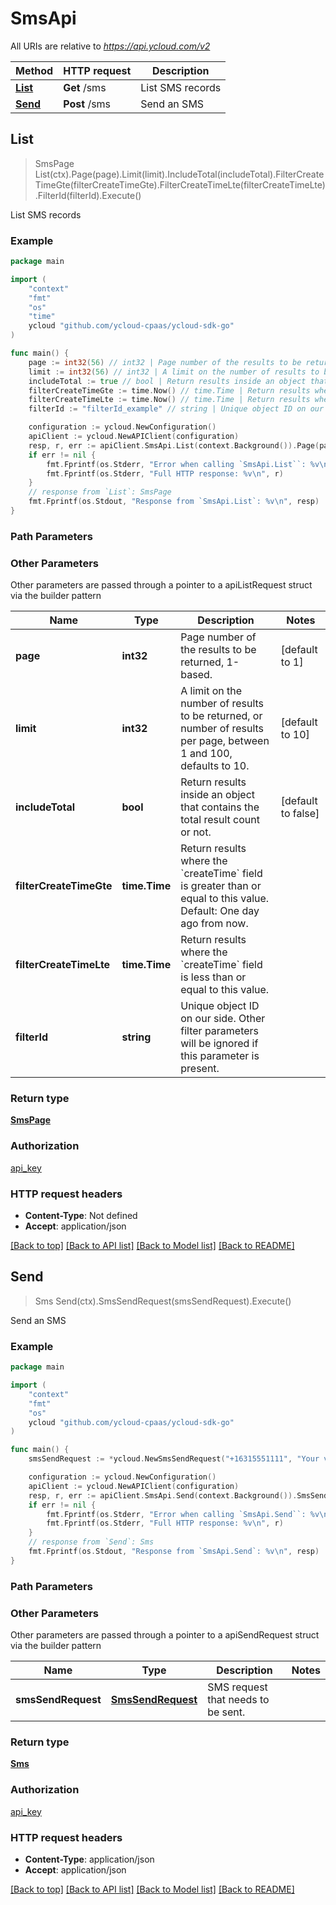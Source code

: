 # SmsApi

All URIs are relative to *https://api.ycloud.com/v2*

Method | HTTP request | Description
------------- | ------------- | -------------
[**List**](SmsApi.md#List) | **Get** /sms | List SMS records
[**Send**](SmsApi.md#Send) | **Post** /sms | Send an SMS



## List

> SmsPage List(ctx).Page(page).Limit(limit).IncludeTotal(includeTotal).FilterCreateTimeGte(filterCreateTimeGte).FilterCreateTimeLte(filterCreateTimeLte).FilterId(filterId).Execute()

List SMS records



### Example

```go
package main

import (
    "context"
    "fmt"
    "os"
    "time"
    ycloud "github.com/ycloud-cpaas/ycloud-sdk-go"
)

func main() {
    page := int32(56) // int32 | Page number of the results to be returned, 1-based. (optional) (default to 1)
    limit := int32(56) // int32 | A limit on the number of results to be returned, or number of results per page, between 1 and 100, defaults to 10. (optional) (default to 10)
    includeTotal := true // bool | Return results inside an object that contains the total result count or not. (optional) (default to false)
    filterCreateTimeGte := time.Now() // time.Time | Return results where the `createTime` field is greater than or equal to this value. Default: One day ago from now. (optional)
    filterCreateTimeLte := time.Now() // time.Time | Return results where the `createTime` field is less than or equal to this value. (optional)
    filterId := "filterId_example" // string | Unique object ID on our side. Other filter parameters will be ignored if this parameter is present. (optional)

    configuration := ycloud.NewConfiguration()
    apiClient := ycloud.NewAPIClient(configuration)
    resp, r, err := apiClient.SmsApi.List(context.Background()).Page(page).Limit(limit).IncludeTotal(includeTotal).FilterCreateTimeGte(filterCreateTimeGte).FilterCreateTimeLte(filterCreateTimeLte).FilterId(filterId).Execute()
    if err != nil {
        fmt.Fprintf(os.Stderr, "Error when calling `SmsApi.List``: %v\n", err)
        fmt.Fprintf(os.Stderr, "Full HTTP response: %v\n", r)
    }
    // response from `List`: SmsPage
    fmt.Fprintf(os.Stdout, "Response from `SmsApi.List`: %v\n", resp)
}
```

### Path Parameters



### Other Parameters

Other parameters are passed through a pointer to a apiListRequest struct via the builder pattern


Name | Type | Description  | Notes
------------- | ------------- | ------------- | -------------
 **page** | **int32** | Page number of the results to be returned, 1-based. | [default to 1]
 **limit** | **int32** | A limit on the number of results to be returned, or number of results per page, between 1 and 100, defaults to 10. | [default to 10]
 **includeTotal** | **bool** | Return results inside an object that contains the total result count or not. | [default to false]
 **filterCreateTimeGte** | **time.Time** | Return results where the &#x60;createTime&#x60; field is greater than or equal to this value. Default: One day ago from now. | 
 **filterCreateTimeLte** | **time.Time** | Return results where the &#x60;createTime&#x60; field is less than or equal to this value. | 
 **filterId** | **string** | Unique object ID on our side. Other filter parameters will be ignored if this parameter is present. | 

### Return type

[**SmsPage**](SmsPage.md)

### Authorization

[api_key](../README.md#api_key)

### HTTP request headers

- **Content-Type**: Not defined
- **Accept**: application/json

[[Back to top]](#) [[Back to API list]](../README.md#documentation-for-api-endpoints)
[[Back to Model list]](../README.md#documentation-for-models)
[[Back to README]](../README.md)


## Send

> Sms Send(ctx).SmsSendRequest(smsSendRequest).Execute()

Send an SMS



### Example

```go
package main

import (
    "context"
    "fmt"
    "os"
    ycloud "github.com/ycloud-cpaas/ycloud-sdk-go"
)

func main() {
    smsSendRequest := *ycloud.NewSmsSendRequest("+16315551111", "Your verification code is 123456.") // SmsSendRequest | SMS request that needs to be sent.

    configuration := ycloud.NewConfiguration()
    apiClient := ycloud.NewAPIClient(configuration)
    resp, r, err := apiClient.SmsApi.Send(context.Background()).SmsSendRequest(smsSendRequest).Execute()
    if err != nil {
        fmt.Fprintf(os.Stderr, "Error when calling `SmsApi.Send``: %v\n", err)
        fmt.Fprintf(os.Stderr, "Full HTTP response: %v\n", r)
    }
    // response from `Send`: Sms
    fmt.Fprintf(os.Stdout, "Response from `SmsApi.Send`: %v\n", resp)
}
```

### Path Parameters



### Other Parameters

Other parameters are passed through a pointer to a apiSendRequest struct via the builder pattern


Name | Type | Description  | Notes
------------- | ------------- | ------------- | -------------
 **smsSendRequest** | [**SmsSendRequest**](SmsSendRequest.md) | SMS request that needs to be sent. | 

### Return type

[**Sms**](Sms.md)

### Authorization

[api_key](../README.md#api_key)

### HTTP request headers

- **Content-Type**: application/json
- **Accept**: application/json

[[Back to top]](#) [[Back to API list]](../README.md#documentation-for-api-endpoints)
[[Back to Model list]](../README.md#documentation-for-models)
[[Back to README]](../README.md)

